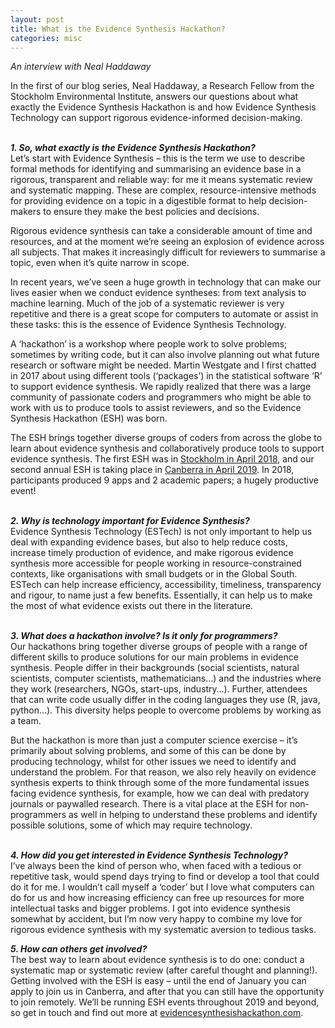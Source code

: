 ```yaml
---
layout: post
title: What is the Evidence Synthesis Hackathon?
categories: misc
---
```

<em>An interview with Neal Haddaway</em>  

In the first of our blog series, Neal Haddaway, a Research Fellow from the Stockholm Environmental Institute, answers our questions about what exactly the Evidence Synthesis Hackathon is and how Evidence Synthesis Technology can support rigorous evidence-informed decision-making.  
<br>

<b><em>1. So, what exactly is the Evidence Synthesis Hackathon?</em></b>  
Let’s start with Evidence Synthesis – this is the term we use to describe formal methods for identifying and summarising an evidence base in a rigorous, transparent and reliable way: for me it means systematic review and systematic mapping. These are complex, resource-intensive methods for providing evidence on a topic in a digestible format to help decision-makers to ensure they make the best policies and decisions.

Rigorous evidence synthesis can take a considerable amount of time and resources, and at the moment we’re seeing an explosion of evidence across all subjects. That makes it increasingly difficult for reviewers to summarise a topic, even when it’s quite narrow in scope.

In recent years, we’ve seen a huge growth in technology that can make our lives easier when we conduct evidence syntheses: from text analysis to machine learning. Much of the job of a systematic reviewer is very repetitive and there is a great scope for computers to automate or assist in these tasks: this is the essence of Evidence Synthesis Technology.

A ‘hackathon’ is a workshop where people work to solve problems; sometimes by writing code, but it can also involve planning out what future research or software might be needed. Martin Westgate and I first chatted in 2017 about using different tools (‘packages’) in the statistical software ‘R’ to support evidence synthesis. We rapidly realized that there was a large community of passionate coders and programmers who might be able to work with us to produce tools to assist reviewers, and so the Evidence Synthesis Hackathon (ESH) was born.

The ESH brings together diverse groups of coders from across the globe to learn about evidence synthesis and collaboratively produce tools to support evidence synthesis. The first ESH was in <a href="/pages/events/2018_04_stockholm/home.html">Stockholm in April 2018</a>, and our second annual ESH is taking place in <a href="/pages/events/2019_04_canberra/home.html">Canberra in April 2019</a>. In 2018, participants produced 9 apps and 2 academic papers; a hugely productive event!  
<br>

<b><em>2. Why is technology important for Evidence Synthesis?</em></b>  
Evidence Synthesis Technology (ESTech) is not only important to help us deal with expanding evidence bases, but also to help reduce costs, increase timely production of evidence, and make rigorous evidence synthesis more accessible for people working in resource-constrained contexts, like organisations with small budgets or in the Global South. ESTech can help increase efficiency, accessibility, timeliness, transparency and rigour, to name just a few benefits. Essentially, it can help us to make the most of what evidence exists out there in the literature.  
<br>

<b><em>3. What does a hackathon involve? Is it only for programmers?</em></b>  
Our hackathons bring together diverse groups of people with a range of different skills to produce solutions for our main problems in evidence synthesis. People differ in their backgrounds (social scientists, natural scientists, computer scientists, mathematicians…) and the industries where they work (researchers, NGOs, start-ups, industry…). Further, attendees that can write code usually differ in the coding languages they use (R, java, python…). This diversity helps people to overcome problems by working as a team.

But the hackathon is more than just a computer science exercise – it’s primarily about solving problems, and some of this can be done by producing technology, whilst for other issues we need to identify and understand the problem. For that reason, we also rely heavily on evidence synthesis experts to think through some of the more fundamental issues facing evidence synthesis, for example, how we can deal with predatory journals or paywalled research. There is a vital place at the ESH for non-programmers as well in helping to understand these problems and identify possible solutions, some of which may require technology.  
<br>

<b><em>4. How did you get interested in Evidence Synthesis Technology?</em></b>  
I’ve always been the kind of person who, when faced with a tedious or repetitive task, would spend days trying to find or develop a tool that could do it for me. I wouldn’t call myself a ‘coder’ but I love what computers can do for us and how increasing efficiency can free up resources for more intellectual tasks and bigger problems. I got into evidence synthesis somewhat by accident, but I’m now very happy to combine my love for rigorous evidence synthesis with my systematic aversion to tedious tasks.
<br>

<b><em>5. How can others get involved?</em></b>  
The best way to learn about evidence synthesis is to do one: conduct a systematic map or systematic review (after careful thought and planning!). Getting involved with the ESH is easy – until the end of January you can apply to join us in Canberra, and after that you can still have the opportunity to join remotely. We’ll be running ESH events throughout 2019 and beyond, so get in touch and find out more at <a href="https://www.evidencesynthesishackathon.com">evidencesynthesishackathon.com</a>.

